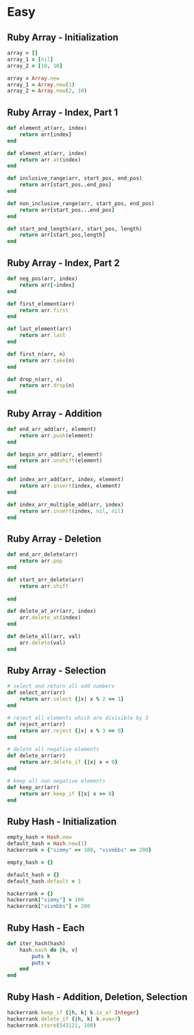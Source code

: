 # Easy

## Ruby Array - Initialization

```ruby
array = []
array_1 = [nil]
array_2 = [10, 10]
```

```ruby
array = Array.new
array_1 = Array.new(1)
array_2 = Array.new(2, 10)
```

## Ruby Array - Index, Part 1


```ruby
def element_at(arr, index)
    return arr[index]
end
```

```ruby
def element_at(arr, index)
    return arr.at(index)
end

def inclusive_range(arr, start_pos, end_pos)
    return arr[start_pos..end_pos]
end

def non_inclusive_range(arr, start_pos, end_pos)
    return arr[start_pos...end_pos]
end

def start_and_length(arr, start_pos, length)
    return arr[start_pos,length]
end
```

## Ruby Array - Index, Part 2

```ruby
def neg_pos(arr, index)
    return arr[-index]
end

def first_element(arr)
    return arr.first
end

def last_element(arr)
    return arr.last
end

def first_n(arr, n)
    return arr.take(n)
end

def drop_n(arr, n)
    return arr.drop(n)
end
```

## Ruby Array - Addition

```ruby
def end_arr_add(arr, element)
    return arr.push(element)
end

def begin_arr_add(arr, element)
    return arr.unshift(element)
end

def index_arr_add(arr, index, element)
    return arr.insert(index, element)
end

def index_arr_multiple_add(arr, index)
    return arr.insert(index, nil, nil)
end
```

## Ruby Array - Deletion

```ruby
def end_arr_delete(arr)
    return arr.pop    
end

def start_arr_delete(arr)
    return arr.shift
    
end

def delete_at_arr(arr, index)
    arr.delete_at(index)
end

def delete_all(arr, val)
    arr.delete(val)
end
```

## Ruby Array - Selection

```ruby
# select and return all odd numbers
def select_arr(arr)
    return arr.select {|x| x % 2 == 1}
end

# reject all elements which are divisible by 3
def reject_arr(arr)
    return arr.reject {|x| x % 3 == 0}
end

# delete all negative elements
def delete_arr(arr)
    return arr.delete_if {|x| x < 0}
end

# keep all non negative elements
def keep_arr(arr)
    return arr.keep_if {|x| x >= 0}
end
```

## Ruby Hash - Initialization

```ruby
empty_hash = Hash.new
default_hash = Hash.new(1)
hackerrank = {"simmy" => 100, "vivmbbs" => 200}
```

```ruby
empty_hash = {}

default_hash = {}
default_hash.default = 1

hackerrank = {}
hackerrank["simmy"] = 100
hackerrank["vivmbbs"] = 200
```

## Ruby Hash - Each

```ruby
def iter_hash(hash)
    hash.each do |k, v|
        puts k
        puts v
    end
end
```

## Ruby Hash - Addition, Deletion, Selection

```ruby
hackerrank.keep_if {|h, k| k.is_a? Integer}
hackerrank.delete_if {|h, k| k.even?}
hackerrank.store(543121, 100)
```